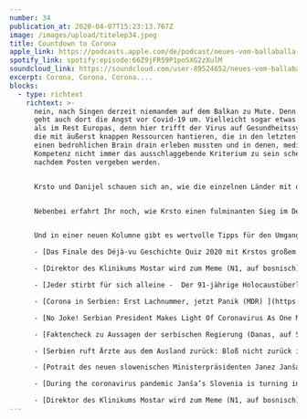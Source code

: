 ```yaml
---
number: 34
publication_at: 2020-04-07T15:23:13.767Z
image: /images/upload/titelep34.jpeg
title: Countdown to Corona
apple_link: https://podcasts.apple.com/de/podcast/neues-vom-ballaballa-balkan-episode-34-countdown-to-corona/id1170436903?i=1000470752669
spotify_link: spotify:episode:66Z9jFR59P1poSXG2zXulM
soundcloud_link: https://soundcloud.com/user-89524652/neues-vom-ballaballabalkan-episode-34-countdown-to-corona
excerpt: Corona, Corona, Corona....
blocks:
  - type: richtext
    richtext: >-
      nein, nach Singen derzeit niemandem auf dem Balkan zu Mute. Denn natürlich
      geht auch dort die Angst vor Covid-19 um. Vielleicht sogar etwas stärker
      als im Rest Europas, denn hier trifft der Virus auf Gesundheitssysteme,
      die mit äußerst knappen Ressourcen hantieren, die in den letzten Jahren
      einen bedrohlichen Brain drain erleben mussten und in denen, medizinische
      Kompetenz nicht immer das ausschlaggebende Kriterium zu sein scheint,
      nachdem Posten vergeben werden.


      Krsto und Danijel schauen sich an, wie die einzelnen Länder mit der Pandemie umgehen. Soviel sei verraten - die Reaktionen reichen von vernünftig bis total wahnwitzig. Und ganz nebenbei scheint der eine oder andere Politiker, die Corona-Panik mal wieder für seine ganz eigenen Zwecke nutzen zu wollen.


      Nebenbei erfahrt Ihr noch, wie Krsto einen fulminanten Sieg im Déja-Vu-Geschichtsquiz erreicht hat, wie die beiden Moderatoren mit der Arbeit im Home Office zurecht kommen und warum Nordmazedonien und Albanien jetzt doch auf den baldigen Beginn von EU-Beitrittsgesprächen hoffen dürfen.


      Und in einer neuen Kolumne gibt es wertvolle Tipps für den Umgang mit Corona - vom großartigen Doktor hc. Ante Kvazić.

      - [Das Finale des Déjà-vu Geschichte Quiz 2020 mit Krstos großem Sieg ](https://www.ralfgrabuschnig.com/mitratequiz-2020-finale/)

      - [Direktor des Klinikums Mostar wird zum Meme (N1, auf bosnisch) ](https://www.nacional.hr/during-the-coronavirus-pandemic-jansas-slovenia-is-turning-into-a-military-state-overnight/?fbclid=IwAR200y0ZshVvMiCffhN7EHhe8nMzrANJPHhwMtsfGoVyyjCM4Sohzd96Rfg)

      - [Jeder stirbt für sich alleine -  Der 91-jährige Holocaustüberlebende Ivan Ivanji macht sich Gedanken über die Maßnahmen (taz) ](https://taz.de/Corona-Isolation-in-Serbien/!5672855/)

      - [Corona in Serbien: Erst Lachnummer, jetzt Panik (MDR) ](https://www.mdr.de/nachrichten/osteuropa/ostblogger/corona-ausnahmezustand-serbien-100.html)

      - [No Joke! Serbian President Makes Light Of Coronavirus As One More Reason To Hit The Bottle (Radio Free Europe) ](https://www.rferl.org/a/serbian-president-makes-light-of-coronavirus-as-one-more-reason-to-hit-the-bottle/30468925.html)

      - [Faktencheck zu Aussagen der serbischen Regierung (Danas, auf Serbisch) ](https://www.danas.rs/bbc-news-serbian/korona-virus-alkohol-smrtnost-soping-u-italiji-i-bioloski-rat-koliko-su-tacne-izjave-zvanicnika/)

      - [Serbien ruft Ärzte aus dem Ausland zurück: Bloß nicht zurück in die Heimat (Tagesspiegel)  ](https://www.tagesspiegel.de/politik/serbien-ruft-aerzte-aus-aus-dem-ausland-zurueck-bloss-nicht-zurueck-in-die-heimat/25705374.html)

      - [Potrait des neuen slowenischen Ministerpräsidenten Janez Janša (Spiegel)](https://www.spiegel.de/politik/ausland/slowenien-janez-jansa-wird-neuer-regierungschef-a-c60826e6-887a-46c8-9923-c3d1a0e69f01)

      - [During the coronavirus pandemic Janša’s Slovenia is turning into a military state overnight (nacional.hr) ](https://www.nacional.hr/during-the-coronavirus-pandemic-jansas-slovenia-is-turning-into-a-military-state-overnight/?fbclid=IwAR200y0ZshVvMiCffhN7EHhe8nMzrANJPHhwMtsfGoVyyjCM4Sohzd96Rfg)

      - [Direktor des Klinikums Mostar wird zum Meme (N1, auf bosnisch) ](https://www.nacional.hr/during-the-coronavirus-pandemic-jansas-slovenia-is-turning-into-a-military-state-overnight/?fbclid=IwAR200y0ZshVvMiCffhN7EHhe8nMzrANJPHhwMtsfGoVyyjCM4Sohzd96Rfg)
---
```

